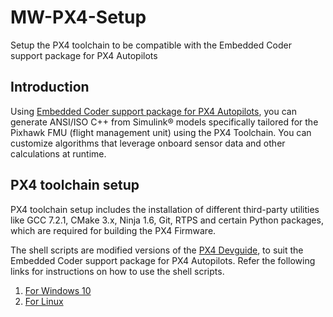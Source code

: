 # MW-PX4-Setup
Setup the PX4 toolchain to be compatible with the Embedded Coder support package for PX4 Autopilots
## Introduction
Using  [Embedded Coder support package for PX4 Autopilots](https://www.mathworks.com/hardware-support/px4-autopilots.html), you can generate ANSI/ISO C++ from Simulink® models specifically tailored for the Pixhawk FMU (flight management unit) using the PX4 Toolchain. You can customize algorithms that leverage onboard sensor data and other calculations at runtime.

## PX4 toolchain setup
PX4 toolchain setup includes the installation of different third-party utilities like GCC 7.2.1, CMake 3.x, Ninja 1.6, Git, RTPS and certain Python packages, which are required for building the PX4 Firmware. 
            
The shell scripts are modified versions of the [PX4 Devguide](https://github.com/PX4/Devguide/tree/master/build_scripts), to suit the Embedded Coder support package for PX4 Autopilots.
Refer the following links for instructions on how to use the shell scripts.
1. [For Windows 10](https://www.mathworks.com/help/supportpkg/px4/ug/setting-px4-toolchain-windows.html)
2. [For Linux](https://www.mathworks.com/help/supportpkg/px4/ug/setting-px4-toolchain-linux.html)
